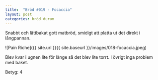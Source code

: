 ```yaml
---
title:  "Bröd #019 - Focaccia"
layout: post
categories: bröd durum
---
```


Snabbt och lättbakat gott matbröd, smidigt att platta ut det direkt i långpannan. 

![Pain Riche]({{ site.url }}{{ site.baseurl }}/images/018-focaccia.jpeg)

Blev kvar i ugnen lite för länge så det blev lite torrt. I övrigt inga problem med baket.

Betyg: 4